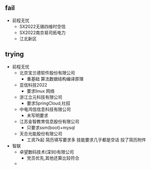 ## fail

+ 前程无忧
  + SX2022无锡四维时空信
  + SX2022南京易司拓电力
  + 江北新区



## trying

+ 前程无忧
  + 北京宝兰德软件股份有限公司
    + 重基础 算法数据结构编译原理
  + 亚信科技2022
    + 要求linux 网络
  + 浙江立元科技有限公司
    + 要求SpringCloud,社招
  + 中电鸿信信息科技有限公司
    + 未写明要求
  + 江苏金智教育信息股份有限公司
    + 只要求ssm(boot)+mysql
  + 天合光能股份有限公司
    + 工资7k起 简历填写要求多 技能要求几乎都是空话 投了简历附件
+ 智联
  + 卓望数码技术(深圳)有限公司
    + 党员优先,其他还算比较符合
  + 